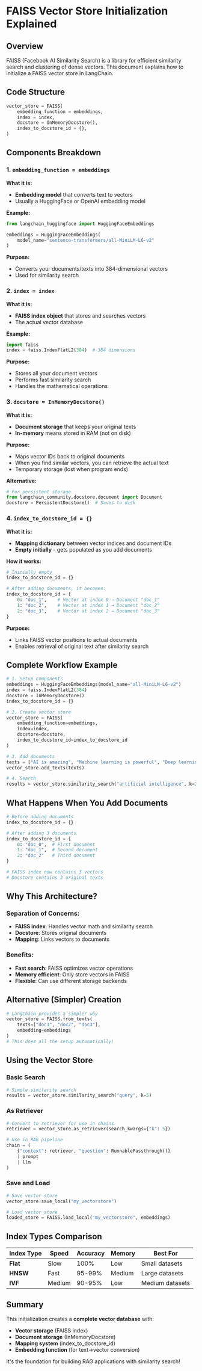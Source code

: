 # FAISS Vector Store Initialization Explained

## Overview

FAISS (Facebook AI Similarity Search) is a library for efficient similarity search and clustering of dense vectors. This document explains how to initialize a FAISS vector store in LangChain.

## Code Structure

```python
vector_store = FAISS(
    embedding_function = embeddings,
    index = index,
    docstore = InMemoryDocstore(),
    index_to_docstore_id = {},
)
```

## Components Breakdown

### 1. `embedding_function = embeddings`

**What it is:**

- **Embedding model** that converts text to vectors
- Usually a HuggingFace or OpenAI embedding model

**Example:**

```python
from langchain_huggingface import HuggingFaceEmbeddings

embeddings = HuggingFaceEmbeddings(
    model_name="sentence-transformers/all-MiniLM-L6-v2"
)
```

**Purpose:**

- Converts your documents/texts into 384-dimensional vectors
- Used for similarity search

### 2. `index = index`

**What it is:**

- **FAISS index object** that stores and searches vectors
- The actual vector database

**Example:**

```python
import faiss
index = faiss.IndexFlatL2(384)  # 384 dimensions
```

**Purpose:**

- Stores all your document vectors
- Performs fast similarity search
- Handles the mathematical operations

### 3. `docstore = InMemoryDocstore()`

**What it is:**

- **Document storage** that keeps your original texts
- **In-memory** means stored in RAM (not on disk)

**Purpose:**

- Maps vector IDs back to original documents
- When you find similar vectors, you can retrieve the actual text
- Temporary storage (lost when program ends)

**Alternative:**

```python
# For persistent storage
from langchain_community.docstore.document import Document
docstore = PersistentDocstore()  # Saves to disk
```

### 4. `index_to_docstore_id = {}`

**What it is:**

- **Mapping dictionary** between vector indices and document IDs
- **Empty initially** - gets populated as you add documents

**How it works:**

```python
# Initially empty
index_to_docstore_id = {}

# After adding documents, it becomes:
index_to_docstore_id = {
    0: "doc_1",    # Vector at index 0 → Document "doc_1"
    1: "doc_2",    # Vector at index 1 → Document "doc_2"
    2: "doc_3",    # Vector at index 2 → Document "doc_3"
}
```

**Purpose:**

- Links FAISS vector positions to actual documents
- Enables retrieval of original text after similarity search

## Complete Workflow Example

```python
# 1. Setup components
embeddings = HuggingFaceEmbeddings(model_name="all-MiniLM-L6-v2")
index = faiss.IndexFlatL2(384)
docstore = InMemoryDocstore()
index_to_docstore_id = {}

# 2. Create vector store
vector_store = FAISS(
    embedding_function=embeddings,
    index=index,
    docstore=docstore,
    index_to_docstore_id=index_to_docstore_id
)

# 3. Add documents
texts = ["AI is amazing", "Machine learning is powerful", "Deep learning rocks"]
vector_store.add_texts(texts)

# 4. Search
results = vector_store.similarity_search("artificial intelligence", k=2)
```

## What Happens When You Add Documents

```python
# Before adding documents
index_to_docstore_id = {}

# After adding 3 documents
index_to_docstore_id = {
    0: "doc_0",  # First document
    1: "doc_1",  # Second document
    2: "doc_2"   # Third document
}

# FAISS index now contains 3 vectors
# Docstore contains 3 original texts
```

## Why This Architecture?

### Separation of Concerns:

- **FAISS index**: Handles vector math and similarity search
- **Docstore**: Stores original documents
- **Mapping**: Links vectors to documents

### Benefits:

- **Fast search**: FAISS optimizes vector operations
- **Memory efficient**: Only store vectors in FAISS
- **Flexible**: Can use different storage backends

## Alternative (Simpler) Creation

```python
# LangChain provides a simpler way
vector_store = FAISS.from_texts(
    texts=["doc1", "doc2", "doc3"],
    embedding=embeddings
)
# This does all the setup automatically!
```

## Using the Vector Store

### Basic Search

```python
# Simple similarity search
results = vector_store.similarity_search("query", k=5)
```

### As Retriever

```python
# Convert to retriever for use in chains
retriever = vector_store.as_retriever(search_kwargs={"k": 5})

# Use in RAG pipeline
chain = (
    {"context": retriever, "question": RunnablePassthrough()}
    | prompt
    | llm
)
```

### Save and Load

```python
# Save vector store
vector_store.save_local("my_vectorstore")

# Load vector store
loaded_store = FAISS.load_local("my_vectorstore", embeddings)
```

## Index Types Comparison

| Index Type | Speed  | Accuracy | Memory | Best For        |
| ---------- | ------ | -------- | ------ | --------------- |
| **Flat**   | Slow   | 100%     | Low    | Small datasets  |
| **HNSW**   | Fast   | 95-99%   | Medium | Large datasets  |
| **IVF**    | Medium | 90-95%   | Low    | Medium datasets |

## Summary

This initialization creates a **complete vector database** with:

- **Vector storage** (FAISS index)
- **Document storage** (InMemoryDocstore)
- **Mapping system** (index_to_docstore_id)
- **Embedding function** (for text→vector conversion)

It's the foundation for building RAG applications with similarity search!
